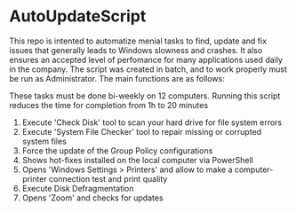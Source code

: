 # AutoUpdateScript
This repo is intented to automatize menial tasks to find, update and fix issues that generally leads to Windows slowness and crashes. It also ensures an accepted level of perfomance for many applications used daily in the company.
The script was created in batch, and to work properly must be run as Administrator. The main functions are as follows:

These tasks must be done bi-weekly on 12 computers. Running this script reduces the time for completion from 1h to 20 minutes

1. Execute 'Check Disk' tool to scan your hard drive for file system errors
2. Execute 'System File Checker' tool to repair missing or corrupted system files
3. Force the update of the Group Policy configurations
4. Shows hot-fixes installed on the local computer via PowerShell
5. Opens 'Windows Settings > Printers' and allow to make a computer-printer connection test and print quality
6. Execute Disk Defragmentation
7. Opens 'Zoom' and checks for updates

